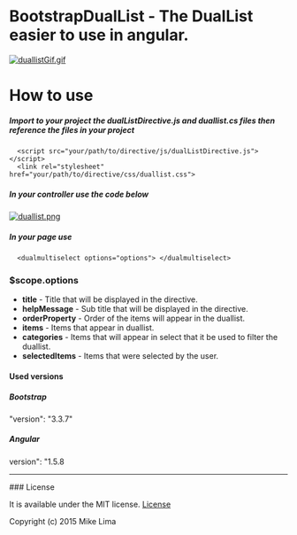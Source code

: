 # BootstrapDualList - The DualList easier to use in angular.

[![duallistGif.gif](https://s21.postimg.org/qk4uaqfw7/duallist_Gif.gif)](https://postimg.org/image/72a6usiyb/)

# How to use

##### Import to your project the dualListDirective.js and duallist.cs files then reference the files in your project
```
  <script src="your/path/to/directive/js/dualListDirective.js"></script>
  <link rel="stylesheet" href="your/path/to/directive/css/duallist.css">
```
##### In your controller use the code below

[![duallist.png](https://s11.postimg.org/p0kf02vo3/duallist.png)](https://postimg.org/image/pdbt69dxr/)

##### In your page use

```
  <dualmultiselect options="options"> </dualmultiselect>
```

### $scope.options
<ul>
<li><b>title</b> - Title that will be displayed in the directive.</li>
<li><b>helpMessage</b> - Sub title that will be displayed in the directive.</li>
<li><b>orderProperty</b> - Order of the items will appear in the duallist.</li>
<li><b>items</b> - Items that appear in duallist.</li>
<li><b>categories</b> - Items that will appear in select that it be used to filter the duallist.</li>
<li><b>selectedItems</b> - Items that were selected by the user.</li>
</ul>

#### Used versions

##### Bootstrap 
"version": "3.3.7"

##### Angular
version": "1.5.8 
<hr>
### License

It is available under the MIT license.
[License](https://opensource.org/licenses/mit-license.php)

Copyright (c) 2015 Mike Lima
